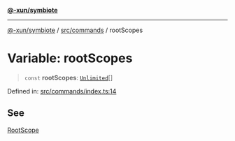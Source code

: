 [**@-xun/symbiote**](../../../README.md)

***

[@-xun/symbiote](../../../README.md) / [src/commands](../README.md) / rootScopes

# Variable: rootScopes

> `const` **rootScopes**: [`Unlimited`](../../configure/enumerations/UnlimitedGlobalScope.md#unlimited)[]

Defined in: [src/commands/index.ts:14](https://github.com/Xunnamius/symbiote/blob/feca973a0a29b4194f5e9720a5df04c799f6fa94/src/commands/index.ts#L14)

## See

[RootScope](../../configure/enumerations/UnlimitedGlobalScope.md)
